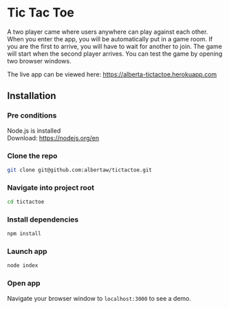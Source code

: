 # Tic Tac Toe

A two player came where users anywhere can play against each other. 
When you enter the app, you will be automatically put in a game room. 
If you are the first to arrive, you will have to wait for another 
to join. The game will start when the second player arrives. You can 
test the game by opening two browser windows. 

The live app can be viewed here: https://alberta-tictactoe.herokuapp.com

## Installation

### Pre conditions

Node.js is installed  
Download: https://nodejs.org/en


### Clone the repo

```bash
git clone git@github.com:albertaw/tictactoe.git
```

### Navigate into project root

```bash
cd tictactoe
```

### Install dependencies

```bash
npm install
```

### Launch app

```bash
node index
```

### Open app

Navigate your browser window to `localhost:3000` to see a demo.